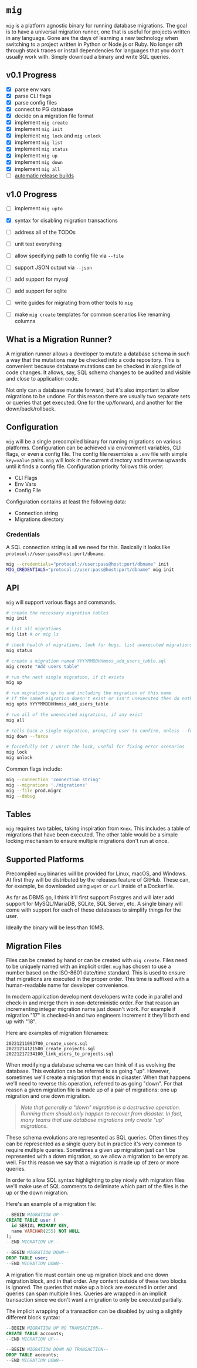 # `mig`

`mig` is a platform agnostic binary for running database migrations. The goal is to have a universal migration runner, one that is useful for projects written in any language. Gone are the days of learning a new technology when switching to a project written in Python or Node.js or Ruby. No longer sift through stack traces or install dependencies for languages that you don't usually work with. Simply download a binary and write SQL queries.


## v0.1 Progress

- [X] parse env vars
- [X] parse CLI flags
- [X] parse config files
- [X] connect to PG database
- [X] decide on a migration file format
- [X] implement `mig create`
- [X] implement `mig init`
- [X] implement `mig lock` and `mig unlock`
- [X] implement `mig list`
- [X] implement `mig status`
- [X] implement `mig up`
- [X] implement `mig down`
- [X] implement `mig all`
- [ ] [automatic release builds](https://github.com/marketplace/actions/go-release-binaries)

## v1.0 Progress

- [ ] implement `mig upto`
- [X] syntax for disabling migration transactions
- [ ] address all of the TODOs
- [ ] unit test everything
- [ ] allow specifying path to config file via `--file`
- [ ] support JSON output via `--json`
- [ ] add support for mysql
- [ ] add support for sqlite
- [ ] write guides for migrating from other tools to `mig`
- [ ] make `mig create` templates for common scenarios like renaming columns


## What is a Migration Runner?

A migration runner allows a developer to mutate a database schema in such a way that the mutations may be checked into a code repository. This is convenient because database mutations can be checked in alongside of code changes. It allows, say, SQL schema changes to be audited and visible and close to application code.

Not only can a database mutate forward, but it's also important to allow migrations to be undone. For this reason there are usually two separate sets or queries that get executed. One for the up/forward, and another for the down/back/rollback.


## Configuration

`mig` will be a single precompiled binary for running migrations on various platforms. Configuration can be achieved via environment variables, CLI flags, or even a config file. The config file resembles a `.env` file with simple `key=value` pairs. `mig` will look in the current directory and traverse upwards until it finds a config file. Configuration priority follows this order:

- CLI Flags
- Env Vars
- Config File

Configuration contains at least the following data:

* Connection string
* Migrations directory

### Credentials

A SQL connection string is all we need for this. Basically it looks like `protocol://user:pass@host:port/dbname`.

```sh
mig --credentials="protocol://user:pass@host:port/dbname" init
MIG_CREDENTIALS="protocol://user:pass@host:port/dbname" mig init
```


## API

`mig` will support various flags and commands.

```sh
# create the necessary migration tables
mig init

# list all migrations
mig list # or mig ls

# check health of migrations, look for bugs, list unexecuted migrations
mig status

# create a migration named YYYYMMDDHHmmss_add_users_table.sql
mig create "Add users table"

# run the next single migration, if it exists
mig up

# run migrations up to and including the migration of this name
# if the named migration doesn't exist or isn't unexecuted then do nothing
mig upto YYYYMMDDHHmmss_add_users_table

# run all of the unexecuted migrations, if any exist
mig all

# rolls back a single migration, prompting user to confirm, unless --force is provided
mig down --force

# forcefully set / unset the lock, useful for fixing error scenarios
mig lock
mig unlock
```

Common flags include:

```sh
mig --connection 'connection string'
mig --migrations './migrations'
mig --file prod.migrc
mig --debug
```


## Tables

`mig` requires two tables, taking inspiration from `Knex`. This includes a table of migrations that have been executed. The other table would be a simple locking mechanism to ensure multiple migrations don't run at once.


## Supported Platforms

Precompiled `mig` binaries will be provided for Linux, macOS, and Windows. At first they will be distributed by the releases feature of GitHub. These can, for example, be downloaded using `wget` or `curl` inside of a Dockerfile.

As far as DBMS go, I think it'll first support Postgres and will later add support for MySQL/MariaDB, SQLite, SQL Server, etc. A single binary will come with support for each of these databases to simplify things for the user.

Ideally the binary will be less than 10MB.


## Migration Files

Files can be created by hand or can be created with `mig create`. Files need to be uniquely named with an implicit order. `mig` has chosen to use a number based on the ISO-8601 date/time standard. This is used to ensure that migrations are executed in the proper order. This time is suffixed with a human-readable name for developer convenience.

In modern application development developers write code in parallel and check-in and merge them in non-deterministic order. For that reason an incrementing integer migration name just doesn't work. For example if migration "17" is checked-in and two engineers increment it they'll both end up with "18".

Here are examples of migration filenames:

```
20221211093700_create_users.sql
20221214121500_create_projects.sql
20221217234100_link_users_to_projects.sql
```

When modifying a database schema we can think of it as evolving the database. This evolution can be referred to as going "up". However, sometimes we'll create a migration that ends in disaster. When that happens we'll need to reverse this operation, referred to as going "down". For that reason a given migration file is made up of a pair of migrations: one up migration and one down migration.

> _Note that generally a "down" migration is a destructive operation. Running them should only happen to recover from disaster. In fact, many teams that use database migrations only create "up" migrations._

These schema evolutions are represented as SQL queries. Often times they can be represented as a single query but in practice it's very common to require multiple queries. Sometimes a given up migration just can't be represented with a down migration, so we allow a migration to be empty as well. For this reason we say that a migration is made up of zero or more queries.

In order to allow SQL syntax highlighting to play nicely with migration files we'll make use of SQL comments to deliminate which part of the files is the up or the down migration.

Here's an example of a migration file:

```sql
--BEGIN MIGRATION UP--
CREATE TABLE user (
  id SERIAL PRIMARY KEY,
  name VARCHAR(255) NOT NULL
);
--END MIGRATION UP--

--BEGIN MIGRATION DOWN--
DROP TABLE user;
--END MIGRATION DOWN--
```

A migration file must contain one up migration block and one down migration block, and in that order. Any content outside of these two blocks is ignored. The queries that make up a block are executed in order and queries can span multiple lines. Queries are wrapped in an implicit transaction since we don't want a migration to only be executed partially.

The implicit wrapping of a transaction can be disabled by using a slightly different block syntax:

```sql
--BEGIN MIGRATION UP NO TRANSACTION--
CREATE TABLE accounts;
--END MIGRATION UP--

--BEGIN MIGRATION DOWN NO TRANSACTION--
DROP TABLE accounts;
--END MIGRATION DOWN--
```